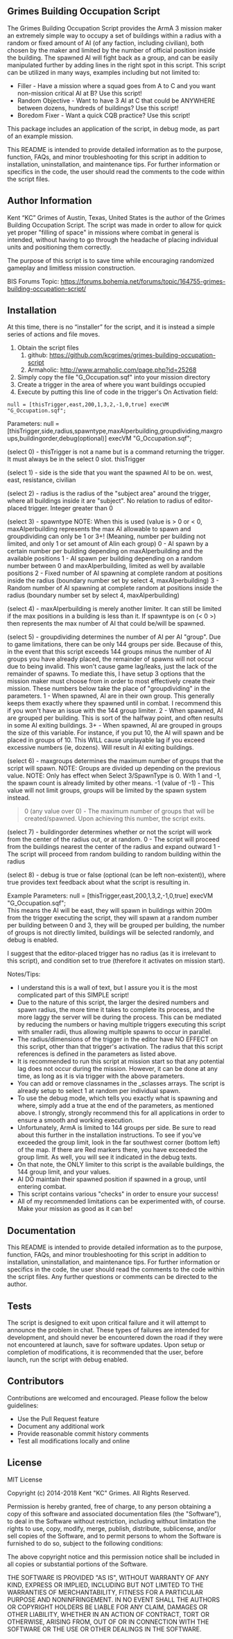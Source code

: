 ## Grimes Building Occupation Script

The Grimes Building Occupation Script provides the ArmA 3 mission maker an extremely simple way to occupy a set of buildings within a radius with a random or fixed amount of AI (of any faction, including civilian), both chosen by the maker and limited by the number of official position inside the building. The spawned AI will fight back as a group, and can be easily manipulated further by adding lines in the right spot in this script. This script can be utilized in many ways, examples including but not limited to:
* Filler - Have a mission where a squad goes from A to C and you want non-mission critical AI at B? Use this script!
* Random Objective - Want to have 3 AI at C that could be ANYWHERE between dozens, hundreds of buildings? Use this script!
* Boredom Fixer - Want a quick CQB practice? Use this script!

This package includes an application of the script, in debug mode, as part of an example mission. 

This README is intended to provide detailed information as to the purpose, function, FAQs, and minor troubleshooting for this script in addition to installation, uninstallation, and maintenance tips. For further information or specifics in the code, the user should read the comments to the code within the script files. 

## Author Information

Kent “KC” Grimes of Austin, Texas, United States is the author of the Grimes Building Occupation Script. The script was made in order to allow for quick yet proper "filling of space" in missions where combat in general is intended, without having to go through the headache of placing individual units and positioning them correctly. 

The purpose of this script is to save time while encouraging randomized gameplay and limitless mission construction. 

BIS Forums Topic: https://forums.bohemia.net/forums/topic/164755-grimes-building-occupation-script/

## Installation

At this time, there is no “installer” for the script, and it is instead a simple series of actions and file moves.  

1. Obtain the script files
	1. github: https://github.com/kcgrimes/grimes-building-occupation-script
	1. Armaholic: http://www.armaholic.com/page.php?id=25268
2. Simply copy the file "G_Occupation.sqf" into your mission directory
3. Create a trigger in the area of where you want buildings occupied
3. Execute by putting this line of code in the trigger's On Activation field:

```
null = [thisTrigger,east,200,1,3,2,-1,0,true] execVM "G_Occupation.sqf";  
```

Parameters:
null = [thisTrigger,side,radius,spawntype,maxAIperbuilding,groupdividing,maxgroups,buildingorder,debug(optional)] execVM "G_Occupation.sqf";

(select 0) - thisTrigger is not a name but is a command returning the trigger. It must always be in the select 0 slot.
thisTrigger

(select 1) - side is the side that you want the spawned AI to be on.
west, east, resistance, civilian

(select 2) - radius is the radius of the "subject area" around the trigger, where all buildings inside it are "subject". No relation to radius of editor-placed trigger.
Integer greater than 0

(select 3) - spawntype
NOTE: When this is used (value is > 0 or < 0, maxAIperbuilding represents the max AI allowable to spawn and groupdividing can only be 1 or 3+! (Meaning, number per building not limited, and only 1 or set amount of AIin each group)
0 - AI spawn by a certain number per building depending on maxAIperbuilding and the available positions
1 - AI spawn per building depending on a random number between 0 and maxAIperbuilding, limited as well by available positions
2 - Fixed number of AI spawning at complete random at positions inside the radius (boundary number set by select 4, maxAIperbuilding)
3 - Random number of AI spawning at complete random at positions inside the radius (boundary number set by select 4, maxAIperbuilding)

(select 4) - maxAIperbuilding is merely another limiter. It can still be limited if the max positions in a building is less than it. If spawntype is on (< 0 >) then represents the max number of AI that could be/will be spawned.

(select 5) - groupdividing determines the number of AI per AI "group". Due to game limitations, there can be only 144 groups per
side. Because of this, in the event that this script exceeds 144 groups minus the number of AI groups you have already placed, the 
remainder of spawns will not occur due to being invalid. This won't cause game lag/leaks, just the lack of the remainder of spawns. To
mediate this, I have setup 3 options that the mission maker must choose from in order to most effectively create their mission. These 
numbers below take the place of "groupdividing" in the parameters.
1 - When spawned, AI are in their own group. This generally keeps them exactly where they spawned until in combat. I recommend this if you won't have an issue with the 144 group limiter.
2 - When spawned, AI are grouped per building. This is sort of the halfway point, and often results in some AI exiting buildings.
3+ - When spawned, AI are grouped in groups the size of this variable. For instance, if you put 10, the AI will spawn and be placed in groups of 10. This WILL cause unplayable lag if you exceed excessive numbers (ie, dozens). Will result in AI exiting buildings.

(select 6) - maxgroups determines the maximum number of groups that the script will spawn. 
NOTE: Groups are divided up depending on the previous value.
NOTE: Only has effect when Select 3/SpawnType is 0. With 1 and -1, the spawn count is already limited by other means.
-1 (value of -1) - This value will not limit groups, groups will be limited by the spawn system instead.
>0 (any value over 0) - The maximum number of groups that will be created/spawned. Upon achieving this number, the script exits.

(select 7) - buildingorder determines whether or not the script will work from the center of the radius out, or at random.
0 - The script will proceed from the buildings nearest the center of the radius and expand outward
1 - The script will proceed from random building to random building within the radius

(select 8) - debug is true or false (optional (can be left non-existent)), where true provides text feedback about what the script is resulting in.

Example Parameters:
null = [thisTrigger,east,200,1,3,2,-1,0,true] execVM "G_Occupation.sqf";  
This means the AI will be east, they will spawn in buildings within 200m from the trigger executing the script, they will spawn at a random number per building between 0
and 3, they will be grouped per building, the number of groups is not directly limited, buildings will be selected randomly, and debug is enabled.

I suggest that the editor-placed trigger has no radius (as it is irrelevant to this script), and condition set to true (therefore it activates on mission start).

Notes/Tips:
* I understand this is a wall of text, but I assure you it is the most complicated part of this SIMPLE script!
* Due to the nature of this script, the larger the desired numbers and spawn radius, the more time it takes to complete its process, and the more laggy the server will be during the process. This can be mediated by reducing the numbers or having multiple triggers executing this script with smaller radii, thus allowing multiple spawns to occur in parallel.
* The radius/dimensions of the trigger in the editor have NO EFFECT on this script, other than that trigger's activation. The radius that this script references is defined in the parameters as listed above. 
* It is recommended to run this script at mission start so that any potential lag does not occur during the mission. However, it can be done at any time, as long as it is via trigger with the above parameters. 
* You can add or remove classnames in the _sclasses arrays. The script is already setup to select 1 at random per individual spawn.
* To use the debug mode, which tells you exactly what is spawning and where, simply add a true at the end of the parameters, as mentioned above. I strongly, strongly recommend this for all applications in order to ensure a smooth and working execution.
* Unfortunately, ArmA is limited to 144 groups per side. Be sure to read about this further in the installation instructions. To see if you've exceeded the group limit, look in the far southwest corner (bottom left) of the map. If there are Red markers there, you have exceeded the group limit. As well, you will see it indicated in the debug texts.
* On that note, the ONLY limiter to this script is the available buildings, the 144 group limit, and your values. 
* AI DO maintain their spawned position if spawned in a group, until entering combat.
* This script contains various "checks" in order to ensure your success!
* All of my recommended limitations can be experimented with, of course. Make your mission as good as it can be!

## Documentation

This README is intended to provide detailed information as to the purpose, function, FAQs, and minor troubleshooting for this script in addition to installation, uninstallation, and maintenance tips. For further information or specifics in the code, the user should read the comments to the code within the script files. Any further questions or comments can be directed to the author. 

## Tests

The script is designed to exit upon critical failure and it will attempt to announce the problem in chat. These types of failures are intended for development, and should never be encountered down the road if they were not encountered at launch, save for software updates. Upon setup or completion of modifications, it is recommended that the user, before launch, run the script with debug enabled.

## Contributors

Contributions are welcomed and encouraged. Please follow the below guidelines:
* Use the Pull Request feature
* Document any additional work
* Provide reasonable commit history comments
* Test all modifications locally and online

## License

MIT License

Copyright (c) 2014-2018 Kent "KC" Grimes. All Rights Reserved.

Permission is hereby granted, free of charge, to any person obtaining a copy of this software and associated documentation files (the "Software"), to deal in the Software without restriction, including without limitation the rights to use, copy, modify, merge, publish, distribute, sublicense, and/or sell copies of the Software, and to permit persons to whom the Software is furnished to do so, subject to the following conditions:

The above copyright notice and this permission notice shall be included in all copies or substantial portions of the Software.

THE SOFTWARE IS PROVIDED "AS IS", WITHOUT WARRANTY OF ANY KIND, EXPRESS OR IMPLIED, INCLUDING BUT NOT LIMITED TO THE WARRANTIES OF MERCHANTABILITY, FITNESS FOR A PARTICULAR PURPOSE AND NONINFRINGEMENT. IN NO EVENT SHALL THE AUTHORS OR COPYRIGHT HOLDERS BE LIABLE FOR ANY CLAIM, DAMAGES OR OTHER LIABILITY, WHETHER IN AN ACTION OF CONTRACT, TORT OR OTHERWISE, ARISING FROM, OUT OF OR IN CONNECTION WITH THE SOFTWARE OR THE USE OR OTHER DEALINGS IN THE SOFTWARE.